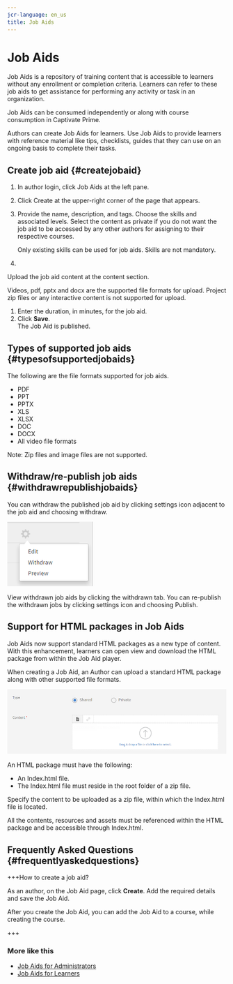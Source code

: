 ```yaml
---
jcr-language: en_us
title: Job Aids
---
```



# Job Aids

Job Aids is a repository of training content that is accessible to learners without any enrollment or completion criteria. Learners can refer to these job aids to get assistance for performing any activity or task in an organization.

Job Aids can be consumed independently or along with course consumption in Captivate Prime.

Authors can create Job Aids for learners. Use Job Aids to provide learners with reference material like tips, checklists, guides that they can use on an ongoing basis to complete their tasks.

## Create job aid {#createjobaid}

1. In author login, click Job Aids at the left pane.
1. Click Create at the upper-right corner of the page that appears.
1. Provide the name, description, and tags. Choose the skills and associated levels. Select the content as private if you do not want the job aid to be accessed by any other authors for assigning to their respective courses.

   Only existing skills can be used for job aids. Skills are not mandatory.

1.

   Upload the job aid content at the content section.

   Videos, pdf, pptx and docx are the supported file formats for upload. Project zip files or any interactive content is not supported for upload.

1. Enter the duration, in minutes, for the job aid.
1. Click **Save**.  
   The Job Aid is published.

## Types of supported job aids {#typesofsupportedjobaids}

The following are the file formats supported for job aids.

* PDF
* PPT
* PPTX
* XLS
* XLSX
* DOC
* DOCX
* All video file formats

Note: Zip files and image files are not supported.

## Withdraw/re-publish job aids {#withdrawrepublishjobaids}

You can withdraw the published job aid by clicking settings icon adjacent to the job aid and choosing withdraw.

![](assets/job-aid-withdraw.png)

View withdrawn job aids by clicking the withdrawn tab. You can re-publish the withdrawn jobs by clicking settings icon and choosing Publish.

## Support for HTML packages in Job Aids

Job Aids now support standard HTML packages as a new type of content. With this enhancement, learners can open view and download the HTML package from within the Job Aid player. 

When creating a Job Aid, an Author can upload a standard HTML package along with other supported file formats.

![](assets/html-job-aid.png)

An HTML package must have the following:

* An Index.html file. 
* The Index.html file must reside in the root folder of a zip file. 

Specify the content to be uploaded as a zip file, within which the Index.html file is located. 

All the contents, resources and assets must be referenced within the HTML package and be accessible through Index.html.

## Frequently Asked Questions {#frequentlyaskedquestions}

+++How to create a job aid?

As an author, on the Job Aid page, click **Create**. Add the required details and save the Job Aid.

After you create the Job Aid, you can add the Job Aid to a course, while creating the course.

+++

### More like this

* [Job Aids for Administrators](../../administrators/feature-summary/job-aids.md)
* [Job Aids for Learners](../../learners/feature-summary/job-aids.md)

